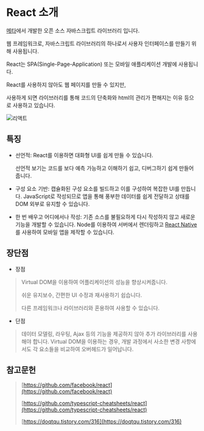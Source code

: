 # React 소개

[메타](https://about.meta.com/ko/)에서 개발한 오픈 소스 자바스크립트 라이브러리 입니다.

웹 프레임워크로, 자바스크립트 라이브러리의 하나로서 사용자 인터페이스를 만들기 위해 사용됩니다.

React는 SPA(Single-Page-Application) 또는 모바일 애플리케이션 개발에 사용됩니다.

React를 사용하지 않아도 웹 페이지를 만들 수 있지만, 

사용하게 되면 라이브러리를 통해 코드의 단축화와 html의 관리가 편해지는 이유 등으로 사용하고 있습니다.

![리액트](https://user-images.githubusercontent.com/112995645/202184137-3da36314-f2a4-447b-a200-806487181a79.PNG)

특징
------
* 선언적: React를 이용하면 대화형 UI를 쉽게 만들 수 있습니다. 

  선언적 보기는 코드를 보다 예측 가능하고 이해하기 쉽고, 디버그하기 쉽게 만들어줍니다.

* 구성 요소 기반: 캡슐화된 구성 요소를 빌드하고 이를 구성하여 복잡한 UI를 만듭니다.
  JavaScript로 작성되므로 앱을 통해 풍부한 데이터를 쉽게 전달하고  상태를 DOM 외부로 유지할 수 있습니다.

* 한 번 배우고 어디에서나 작성: 기존 소스를 불필요하게 다시 작성하지 않고 새로운 기능을 개발할 수 있습니다.
  Node를 이용하여 서버에서 렌더링하고 [React Native](https://reactnative.dev/)를 사용하여 모바일 앱을 제작할 수 있습니다.
  

장단점
-------
* 장점   
> Virtual DOM을 이용하여 어플리케이션의 성능을 향상시켜줍니다.
> 
> 쉬운 유지보수, 간편한 UI 수정과 재사용하기 쉽습니다.
> 
> 다른 프레임워크나 라이브러리와 혼용하여 사용할 수 있습니다.

* 단점
> 데이터 모델링, 라우팅, Ajax 등의 기능을 제공하지 않아 추가 라이브러리를 사용해야 합니다.
> Virtual DOM을 이용하는 경우, 개발 과정에서 사소한 변경 사항에서도 각 요소들을 비교하여 오버헤드가 일어납니다.

참고문헌
---------------
> [https://github.com/facebook/react](https://github.com/facebook/react)
>    
> [https://github.com/typescript-cheatsheets/react](https://github.com/typescript-cheatsheets/react)
>    
> [https://doqtqu.tistory.com/316](https://doqtqu.tistory.com/316)
